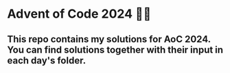 # Advent of Code 2024 🎄🧩

## This repo contains my solutions for AoC 2024. You can find solutions together with their input in each day's folder.
